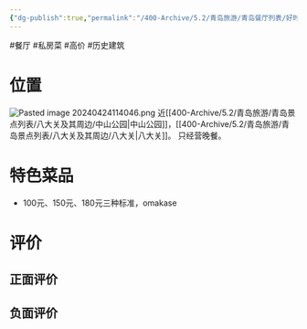 ```yaml
---
{"dg-publish":true,"permalink":"/400-Archive/5.2/青岛旅游/青岛餐厅列表/好时光/","tags":["餐厅","私房菜","高价","历史建筑"]}
---
```


#餐厅 #私房菜 #高价 #历史建筑 
# 位置
![Pasted image 20240424114046.png](/img/user/800-%E5%85%B6%E4%BB%96/801-%E5%9B%BE%E7%89%87/Pasted%20image%2020240424114046.png)
近[[400-Archive/5.2/青岛旅游/青岛景点列表/八大关及其周边/中山公园\|中山公园]]，[[400-Archive/5.2/青岛旅游/青岛景点列表/八大关及其周边/八大关\|八大关]]。
只经营晚餐。
# 特色菜品
- 100元、150元、180元三种标准，omakase
# 评价
## 正面评价
## 负面评价